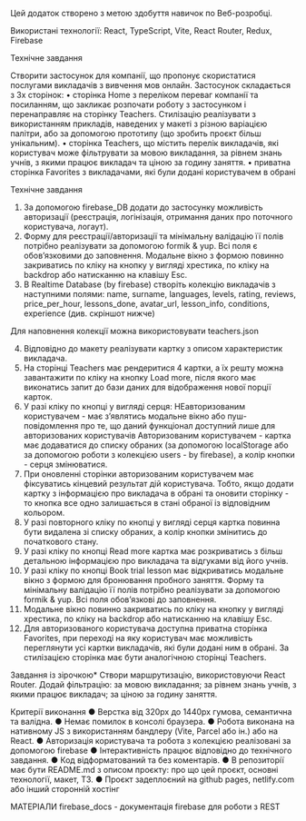 Цей додаток створено з метою здобуття навичок по Веб-розробці.

Використані технології: React, TypeScript, Vite, React Router, Redux, Firebase

Технічне завдання

Створити застосунок для компанії, що пропонує скористатися послугами викладачів з вивчення мов онлайн. Застосунок складається з 3х сторінок:
• сторінка Home з переліком переваг компанії та посиланням, що закликає розпочати роботу з застосунком і перенаправляє на сторінку Teachers. Стилізацію реалізувати з використанням прикладів, наведених у макеті з різною варіацією палітри, або за допомогою прототипу (що зробить проєкт більш унікальним).
• сторінка Teachers, що містить перелік викладачів, які користувач може фільтрувати за мовою викладання, за рівнем знань учнів, з якими працює викладач та ціною за годину заняття.
• приватна сторінка Favorites з викладачами, які були додані користувачем в обрані

Технічне завдання

1. За допомогою firebase_DB додати до застосунку можливість авторизації (реєстрація, логінізація, отримання даних про поточного користувача, логаут).
2. Форму для реєстрації/авторизації та мінімальну валідацію її полів потрібно реалізувати за допомогою formik & yup. Всі поля є обовʼязковими до заповнення. Модальне вікно з формою повинно закриватись по кліку на кнопку у вигляді хрестика, по кліку на backdrop або натисканню на клавішу Esc.
3. В Realtime Database (by firebase) створіть колекцію викладачів з наступними полями: name, surname, languages, levels, rating, reviews, price_per_hour, lessons_done, avatar_url, lesson_info, conditions, experience (див. скріншот нижче)

Для наповнення колекції можна використовувати teachers.json

4. Відповідно до макету реалізувати картку з описом характеристик викладача.
5. На сторінці Teachers має рендеритися 4 картки, а їх решту можна завантажити по кліку на кнопку Load more, після якого має виконатись запит до бази даних для відображення нової порції карток.
6. У разі кліку по кнопці у вигляді серця:
   НЕавторизованим користувачем - має зʼявлятись модальне вікно або пуш-повідомлення про те, що даний функціонал доступний лише для авторизованих користувачів
   Авторизованим користувачем - картка має додаватися до списку обраних (за допомогою localStorage або за допомогою роботи з колекцією users - by firebase), а колір кнопки - серця змінюватися.
7. При оновленні сторінки авторизованим користувачем має фіксуватись кінцевий результат дій користувача. Тобто, якщо додати картку з інформацією про викладача в обрані та оновити сторінку - то кнопка все одно залишається в стані обраної із відповідним кольором.
8. У разі повторного кліку по кнопці у вигляді серця картка повинна бути видалена зі списку обраних, а колір кнопки змінитись до початкового стану.
9. У разі кліку по кнопці Read more картка має розкриватись з більш детальною інформацією про викладача та відгуками від його учнів.
10. У разі кліку по кнопці Book trial lesson має відкриватись модальне вікно з формою для бронювання пробного заняття. Форму та мінімальну валідацію її полів потрібно реалізувати за допомогою formik & yup. Всі поля обовʼязкові до заповнення.
11. Модальне вікно повинно закриватись по кліку на кнопку у вигляді хрестика, по кліку на backdrop або натисканню на клавішу Esc.
12. Для авторизованого користувача доступна приватна сторінка Favorites, при переході на яку користувач має можливість переглянути усі картки викладачів, які були додані ним в обрані. За стилізацією сторінка має бути аналогічною сторінці Teachers.

Завдання із зірочкою\*
Створи маршрутизацію, використовуючи React Router.
Додай фільтрацію: за мовою викладання; за рівнем знань учнів, з якими працює викладач; за ціною за годину заняття.

Критерії виконання
● Верстка від 320рх до 1440рх гумова, семантична та валідна.
● Немає помилок в консолі браузера.
● Робота виконана на нативному JS з використанням бандлеру (Vite, Parcel або ін.) або на React.
● Авторизація користувача та робота з колекцією реалізовані за допомогою firebase
● Інтерактивність працює відповідно до технічного завдання.
● Код відформатований та без коментарів.
● В репозиторії має бути README.md з описом проєкту: про що цей проєкт, основні технології, макет, ТЗ.
● Проєкт задеплоєний на github pages, netlify.com або інший сторонній хостінг

МАТЕРІАЛИ
firebase_docs - документація firebase для роботи з REST
